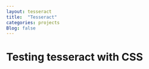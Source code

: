 ```yaml
---
layout: tesseract
title:  "Tesseract"
categories: projects
Blog: false
---
```


# Testing tesseract with CSS


